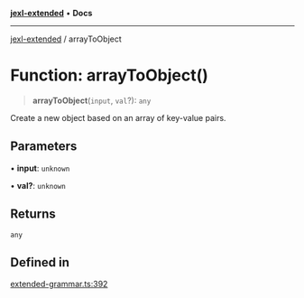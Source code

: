 [**jexl-extended**](../README.md) • **Docs**

***

[jexl-extended](../globals.md) / arrayToObject

# Function: arrayToObject()

> **arrayToObject**(`input`, `val`?): `any`

Create a new object based on an array of key-value pairs.

## Parameters

• **input**: `unknown`

• **val?**: `unknown`

## Returns

`any`

## Defined in

[extended-grammar.ts:392](https://github.com/nikoraes/jexl-extended/blob/6615aed6c8a07c2ecf0502c413d5c565a91b5f13/src/extended-grammar.ts#L392)

